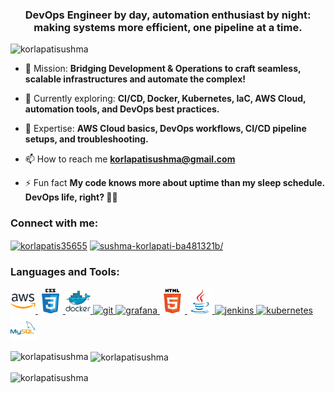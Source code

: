 <h3 align="center">DevOps Engineer by day, automation enthusiast by night: making systems more efficient, one pipeline at a time.</h3>

<p align="left"> <img src="https://komarev.com/ghpvc/?username=korlapatisushma&label=Profile%20views&color=0e75b6&style=flat" alt="korlapatisushma" /> </p>

- 🚀 Mission: **Bridging Development & Operations to craft seamless, scalable infrastructures and automate the complex!**

- 🌱 Currently exploring: **CI/CD, Docker, Kubernetes, IaC, AWS Cloud, automation tools, and DevOps best practices.**

- 💬 Expertise: **AWS Cloud basics, DevOps workflows, CI/CD pipeline setups, and troubleshooting.**

- 📫 How to reach me **korlapatisushma@gmail.com**

- ⚡ Fun fact **My code knows more about uptime than my sleep schedule. DevOps life, right? 🌙💼**

<h3 align="left">Connect with me:</h3>
<p align="left">
<a href="https://twitter.com/korlapatis35655" target="blank"><img align="center" src="https://raw.githubusercontent.com/rahuldkjain/github-profile-readme-generator/master/src/images/icons/Social/twitter.svg" alt="korlapatis35655" height="30" width="40" /></a>
<a href="https://linkedin.com/in/sushma-korlapati-ba481321b/" target="blank"><img align="center" src="https://raw.githubusercontent.com/rahuldkjain/github-profile-readme-generator/master/src/images/icons/Social/linked-in-alt.svg" alt="sushma-korlapati-ba481321b/" height="30" width="40" /></a>
</p>

<h3 align="left">Languages and Tools:</h3>
<p align="left"> <a href="https://aws.amazon.com" target="_blank" rel="noreferrer"> <img src="https://raw.githubusercontent.com/devicons/devicon/master/icons/amazonwebservices/amazonwebservices-original-wordmark.svg" alt="aws" width="40" height="40"/> </a> <a href="https://www.w3schools.com/css/" target="_blank" rel="noreferrer"> <img src="https://raw.githubusercontent.com/devicons/devicon/master/icons/css3/css3-original-wordmark.svg" alt="css3" width="40" height="40"/> </a> <a href="https://www.docker.com/" target="_blank" rel="noreferrer"> <img src="https://raw.githubusercontent.com/devicons/devicon/master/icons/docker/docker-original-wordmark.svg" alt="docker" width="40" height="40"/> </a> <a href="https://git-scm.com/" target="_blank" rel="noreferrer"> <img src="https://www.vectorlogo.zone/logos/git-scm/git-scm-icon.svg" alt="git" width="40" height="40"/> </a> <a href="https://grafana.com" target="_blank" rel="noreferrer"> <img src="https://www.vectorlogo.zone/logos/grafana/grafana-icon.svg" alt="grafana" width="40" height="40"/> </a> <a href="https://www.w3.org/html/" target="_blank" rel="noreferrer"> <img src="https://raw.githubusercontent.com/devicons/devicon/master/icons/html5/html5-original-wordmark.svg" alt="html5" width="40" height="40"/> </a> <a href="https://www.java.com" target="_blank" rel="noreferrer"> <img src="https://raw.githubusercontent.com/devicons/devicon/master/icons/java/java-original.svg" alt="java" width="40" height="40"/> </a> <a href="https://www.jenkins.io" target="_blank" rel="noreferrer"> <img src="https://www.vectorlogo.zone/logos/jenkins/jenkins-icon.svg" alt="jenkins" width="40" height="40"/> </a> <a href="https://kubernetes.io" target="_blank" rel="noreferrer"> <img src="https://www.vectorlogo.zone/logos/kubernetes/kubernetes-icon.svg" alt="kubernetes" width="40" height="40"/> </a> <a href="https://www.mysql.com/" target="_blank" rel="noreferrer"> <img src="https://raw.githubusercontent.com/devicons/devicon/master/icons/mysql/mysql-original-wordmark.svg" alt="mysql" width="40" height="40"/> </a> </p>

<p><img align="left" src="https://github-readme-stats.vercel.app/api/top-langs?username=korlapatisushma&show_icons=true&locale=en&layout=compact" alt="korlapatisushma" /></p>

<p>&nbsp;<img align="center" src="https://github-readme-stats.vercel.app/api?username=korlapatisushma&show_icons=true&locale=en" alt="korlapatisushma" /></p>

<p><img align="center" src="https://github-readme-streak-stats.herokuapp.com/?user=korlapatisushma&" alt="korlapatisushma" /></p>
